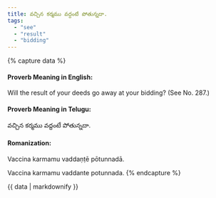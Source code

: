 ```yaml
---
title: వచ్చిన కర్మము వద్దంటే పోతున్నదా.
tags:
  - "see"
  - "result"
  - "bidding"
---
```


{% capture data %}
#### Proverb Meaning in English:
Will the result of your deeds go away at your bidding?
(See No. 287.)

#### Proverb Meaning in Telugu:
వచ్చిన కర్మము వద్దంటే పోతున్నదా.

#### Romanization:
Vaccina karmamu vaddaṇṭē pōtunnadā.

Vaccina karmamu vaddante potunnada.
{% endcapture %}

{{ data | markdownify }}

